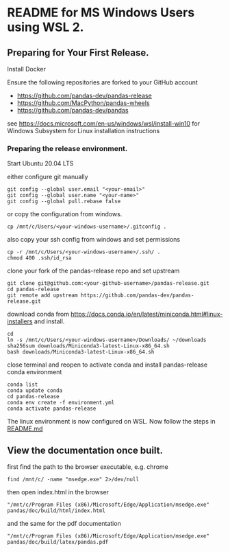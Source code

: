 # README for MS Windows Users using WSL 2.

## Preparing for Your First Release.

Install Docker

Ensure the following repositories are forked to your GitHub account
  - https://github.com/pandas-dev/pandas-release
  - https://github.com/MacPython/pandas-wheels
  - https://github.com/pandas-dev/pandas

see https://docs.microsoft.com/en-us/windows/wsl/install-win10 for Windows Subsystem for Linux installation instructions


### Preparing the release environment.

Start Ubuntu 20.04 LTS

either configure git manually

```
git config --global user.email "<your-email>"
git config --global user.name "<your-name>"
git config --global pull.rebase false
```

or copy the configuration from windows.
```
cp /mnt/c/Users/<your-windows-username>/.gitconfig .
```

also copy your ssh config from windows and set permissions
```
cp -r /mnt/c/Users/<your-windows-username>/.ssh/ .
chmod 400 .ssh/id_rsa
```

clone your fork of the pandas-release repo and set upstream
```
git clone git@github.com:<your-github-username>/pandas-release.git
cd pandas-release
git remote add upstream https://github.com/pandas-dev/pandas-release.git
```

download conda from https://docs.conda.io/en/latest/miniconda.html#linux-installers and
install.
```
cd
ln -s /mnt/c/Users/<your-windows-username>/Downloads/ ~/downloads
sha256sum downloads/Miniconda3-latest-Linux-x86_64.sh
bash downloads/Miniconda3-latest-Linux-x86_64.sh
```

close terminal and reopen to activate conda and install pandas-release conda environment
```
conda list
conda update conda
cd pandas-release
conda env create -f environment.yml
conda activate pandas-release
```

The linux environment is now configured on WSL. Now follow the steps in [README.md](./README.md)

## View the documentation once built.

first find the path to the browser executable, e.g. chrome
```
find /mnt/c/ -name "msedge.exe" 2>/dev/null
```

then open index.html in the browser
```
"/mnt/c/Program Files (x86)/Microsoft/Edge/Application/msedge.exe" pandas/doc/build/html/index.html
```

and the same for the pdf documentation
```
"/mnt/c/Program Files (x86)/Microsoft/Edge/Application/msedge.exe" pandas/doc/build/latex/pandas.pdf
```

